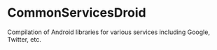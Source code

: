 # CommonServicesDroid
Compilation of Android libraries for various services including Google, Twitter, etc.
